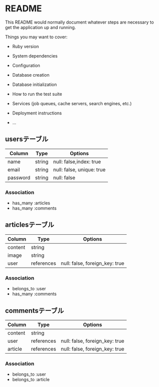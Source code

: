 # README

This README would normally document whatever steps are necessary to get the
application up and running.

Things you may want to cover:

* Ruby version

* System dependencies

* Configuration

* Database creation

* Database initialization

* How to run the test suite

* Services (job queues, cache servers, search engines, etc.)

* Deployment instructions

* ...
## usersテーブル

|Column|Type|Options|
|------|----|-------|
|name|string|null: false,index: true|
|email|string|null: false, unique: true|
|password|string|null: false|
### Association
- has_many :articles
- has_many :comments


## articlesテーブル

|Column|Type|Options|
|------|----|-------|
|content|string||
|image|string||
|user|references|null: false, foreign_key: true|

### Association
- belongs_to :user
- has_many :comments

## commentsテーブル

|Column|Type|Options|
|------|----|-------|
|content|string||
|user|references|null: false, foreign_key: true|
|article|references|null: false, foreign_key: true|


### Association
- belongs_to :user
- belongs_to :article


